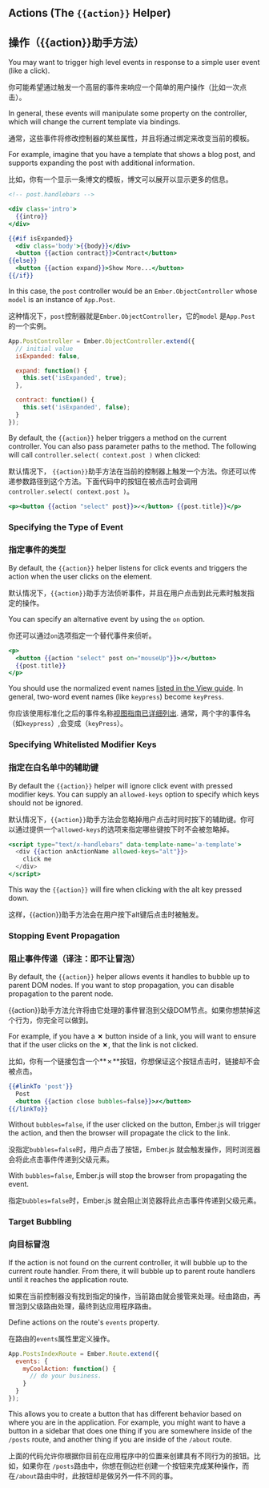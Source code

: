## Actions (The `{{action}}` Helper)

## 操作（{{action}}助手方法）

You may want to trigger high level events in response to a simple user
event (like a click).

你可能希望通过触发一个高层的事件来响应一个简单的用户操作（比如一次点击）。

In general, these events will manipulate some property on the
controller, which will change the current template via bindings.

通常，这些事件将修改控制器的某些属性，并且将通过绑定来改变当前的模板。

For example, imagine that you have a template that shows a blog post,
and supports expanding the post with additional information.

比如，你有一个显示一条博文的模板，博文可以展开以显示更多的信息。

```handlebars
<!-- post.handlebars -->

<div class='intro'>
  {{intro}}
</div>

{{#if isExpanded}}
  <div class='body'>{{body}}</div>
  <button {{action contract}}>Contract</button>
{{else}}
  <button {{action expand}}>Show More...</button>
{{/if}}
```

In this case, the `post` controller would be an `Ember.ObjectController`
whose `model` is an instance of `App.Post`.

这种情况下，`post`控制器就是`Ember.ObjectController`，它的`model` 是`App.Post`的一个实例。

```js
App.PostController = Ember.ObjectController.extend({
  // initial value
  isExpanded: false,

  expand: function() {
    this.set('isExpanded', true);
  },

  contract: function() {
    this.set('isExpanded', false);
  }
});
```

By default, the `{{action}}` helper triggers a method on the current
controller. You can also pass parameter paths to the method. The following
will call `controller.select( context.post )` when clicked:

默认情况下， `{{action}}`助手方法在当前的控制器上触发一个方法。你还可以传递参数路径到这个方法。下面代码中的按钮在被点击时会调用`controller.select( context.post )`。

```handlebars
<p><button {{action "select" post}}>✓</button> {{post.title}}</p>
```

### Specifying the Type of Event

### 指定事件的类型

By default, the `{{action}}` helper listens for click events and triggers
the action when the user clicks on the element.

默认情况下，`{{action}}`助手方法侦听事件，并且在用户点击到此元素时触发指定的操作。

You can specify an alternative event by using the `on` option.

你还可以通过`on`选项指定一个替代事件来侦听。

```handlebars
<p>
  <button {{action "select" post on="mouseUp"}}>✓</button>
  {{post.title}}
</p>
```

You should use the normalized event names [listed in the View guide][1].
In general, two-word event names (like `keypress`) become `keyPress`.

你应该使用标准化之后的事件名称[视图指南已详细列出][1].
通常，两个字的事件名（如`keypress`）,会变成（`keyPress`）。

[1]: /guides/understanding-ember/the-view-layer/#toc_adding-new-events

### Specifying Whitelisted Modifier Keys

### 指定在白名单中的辅助键

By default the `{{action}}` helper will ignore click event with
pressed modifier keys. You can supply an `allowed-keys` option
to specify which keys should not be ignored.

默认情况下，`{{action}}`助手方法会忽略掉用户点击时同时按下的辅助键。你可以通过提供一个`allowed-keys`的选项来指定哪些键按下时不会被忽略掉。

```handlebars
<script type="text/x-handlebars" data-template-name='a-template'>
  <div {{action anActionName allowed-keys="alt"}}>
    click me
  </div>
</script>
```

This way the `{{action}}` will fire when clicking with the alt key
pressed down.

这样，{{action}}助手方法会在用户按下alt键后点击时被触发。

### Stopping Event Propagation

### 阻止事件传递（译注：即不让冒泡）

By default, the `{{action}}` helper allows events it handles to bubble
up to parent DOM nodes. If you want to stop propagation, you can disable
propagation to the parent node.

{{action}}助手方法允许将由它处理的事件冒泡到父级DOM节点。如果你想禁掉这个行为，你完全可以做到。

For example, if you have a **✗** button inside of a link, you will want
to ensure that if the user clicks on the **✗**, that the link is not
clicked.

比如，你有一个链接包含一个**✗**按钮，你想保证这个按钮点击时，链接却不会被点击。

```handlebars
{{#linkTo 'post'}}
  Post
  <button {{action close bubbles=false}}>✗</button>
{{/linkTo}}
```

Without `bubbles=false`, if the user clicked on the button, Ember.js
will trigger the action, and then the browser will propagate the click
to the link.

没指定`bubbles=false`时，用户点击了按钮，Ember.js 就会触发操作，同时浏览器会将此点击事件传递到父级元素。

With `bubbles=false`, Ember.js will stop the browser from propagating
the event.

指定`bubbles=false`时，Ember.js 就会阻止浏览器将此点击事件传递到父级元素。

### Target Bubbling

### 向目标冒泡

If the action is not found on the current controller, it will bubble up
to the current route handler. From there, it will bubble up to parent
route handlers until it reaches the application route.

如果在当前控制器没有找到指定的操作，当前路由就会接管来处理。经由路由，再冒泡到父级路由处理，最终到达应用程序路由。

Define actions on the route's `events` property.

在路由的`events`属性里定义操作。

```javascript
App.PostsIndexRoute = Ember.Route.extend({
  events: {
    myCoolAction: function() {
      // do your business.
    }
  }
});
```

This allows you to create a button that has different behavior based on
where you are in the application. For example, you might want to have a
button in a sidebar that does one thing if you are somewhere inside of
the `/posts` route, and another thing if you are inside of the `/about`
route.

上面的代码允许你根据你目前在应用程序中的位置来创建具有不同行为的按钮。比如，如果你在 `/posts`路由中，你想在侧边栏创建一个按钮来完成某种操作，而在`/about`路由中时，此按钮却是做另外一件不同的事。
